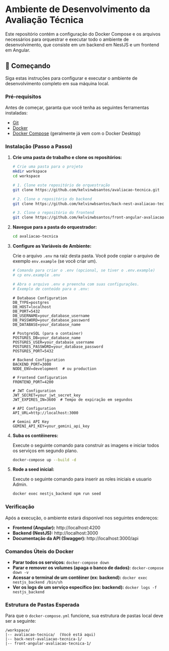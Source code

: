 # Ambiente de Desenvolvimento da Avaliação Técnica

Este repositório contém a configuração do Docker Compose e os arquivos necessários para orquestrar e executar todo o ambiente de desenvolvimento, que consiste em um backend em NestJS e um frontend em Angular.

## 🚀 Começando

Siga estas instruções para configurar e executar o ambiente de desenvolvimento completo em sua máquina local.

### Pré-requisitos

Antes de começar, garanta que você tenha as seguintes ferramentas instaladas:
* [Git](https://git-scm.com/)
* [Docker](https://www.docker.com/products/docker-desktop/)
* [Docker Compose](https://docs.docker.com/compose/install/) (geralmente já vem com o Docker Desktop)

### Instalação (Passo a Passo)

1.  **Crie uma pasta de trabalho e clone os repositórios:**

    ```bash
    # Crie uma pasta para o projeto
    mkdir workspace
    cd workspace

    # 1. Clone este repositório de orquestração
    git clone https://github.com/kelvinwbsantos/avaliacao-tecnica.git

    # 2. Clone o repositório do backend
    git clone https://github.com/kelvinwbsantos/back-nest-avaliacao-tecnica-1.git

    # 3. Clone o repositório do frontend
    git clone https://github.com/kelvinwbsantos/front-angular-avaliacao-tecnica-1.git
    ```

2.  **Navegue para a pasta do orquestrador:**

    ```bash
    cd avaliacao-tecnica
    ```

3.  **Configure as Variáveis de Ambiente:**

    Crie o arquivo `.env` na raiz desta pasta. Você pode copiar o arquivo de exemplo `env.example` (se você criar um).

    ```bash
    # Comando para criar o .env (opcional, se tiver o .env.example)
    # cp env.example .env

    # Abra o arquivo .env e preencha com suas configurações.
    # Exemplo de conteúdo para o .env:
    ```
    ```env
    # Database Configuration
    DB_TYPE=postgres
    DB_HOST=localhost
    DB_PORT=5432
    DB_USERNAME=your_database_username
    DB_PASSWORD=your_database_password
    DB_DATABASE=your_database_name

    # PostgreSQL (para o container)
    POSTGRES_DB=your_database_name
    POSTGRES_USER=your_database_username
    POSTGRES_PASSWORD=your_database_password
    POSTGRES_PORT=5432

    # Backend Configuration
    BACKEND_PORT=3000
    NODE_ENV=development  # ou production

    # Frontend Configuration
    FRONTEND_PORT=4200

    # JWT Configuration
    JWT_SECRET=your_jwt_secret_key
    JWT_EXPIRES_IN=3600  # Tempo de expiração em segundos

    # API Configuration
    API_URL=http://localhost:3000

    # Gemini API Key
    GEMINI_API_KEY=your_gemini_api_key

    ```

4.  **Suba os contêineres:**

    Execute o seguinte comando para construir as imagens e iniciar todos os serviços em segundo plano.

    ```bash
    docker-compose up --build -d
    ```
    
4.  **Rode a seed inicial:**

    Execute o seguinte comando para inserir as roles iniciais e usuario Admin.

    ```bash
    docker exec nestjs_backend npm run seed
    ```

### Verificação

Após a execução, o ambiente estará disponível nos seguintes endereços:

* **Frontend (Angular):** http://localhost:4200
* **Backend (NestJS):** http://localhost:3000
* **Documentação da API (Swagger):** http://localhost:3000/api

### Comandos Úteis do Docker

* **Parar todos os serviços:**
    `docker-compose down`
* **Parar e remover os volumes (apaga o banco de dados):**
    `docker-compose down -v`
* **Acessar o terminal de um contêiner (ex: backend):**
    `docker exec nestjs_backend /bin/sh`
* **Ver os logs de um serviço específico (ex: backend):**
    `docker logs -f nestjs_backend`

### Estrutura de Pastas Esperada

Para que o `docker-compose.yml` funcione, sua estrutura de pastas local deve ser a seguinte:
```
/workspace/
|-- avaliacao-tecnica/  (Você está aqui)
|-- back-nest-avaliacao-tecnica-1/
|-- front-angular-avaliacao-tecnica-1/
```
